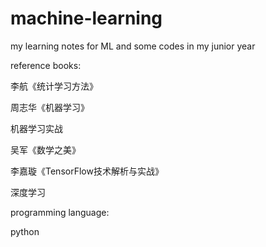 # machine-learning
my learning notes for ML and some codes in my junior year

reference books:

李航《统计学习方法》

周志华《机器学习》

机器学习实战

吴军《数学之美》

李嘉璇《TensorFlow技术解析与实战》

深度学习

programming language:

python
